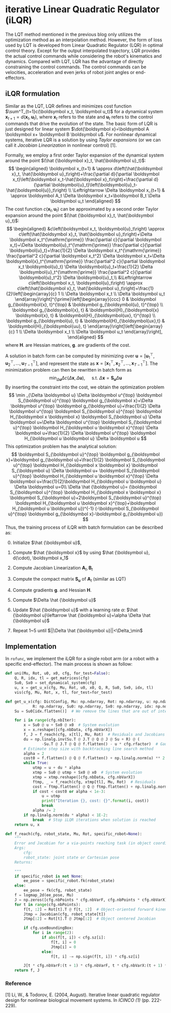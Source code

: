 # iterative Linear Quadratic Regulator (iLQR)

The LQT method mentioned in the previous blog only utilizes the optimization method as an interpolation method. However, the form of loss used by LQT is developed from Linear Quadratic Regulator (LQR) in optimal control theory. Except for the output interpolated trajectory, LQR provides the actual control commands while considering the robot's kinematics and dynamics. Compared with LQT, LQR has the advantage of directly constraining the control commands. The control commands can be velocities, acceleration and even jerks of robot joint angles or end-effectors. 

## iLQR formulation

Similar as the LQT, LQR defines and minimizes cost function $\sum^T_{t=1}c(\boldsymbol x_t, \boldsymbol u_t)$ for a dynamical system $\boldsymbol x_{t+1}=d(\boldsymbol x_t, \boldsymbol u_t)$, where $\boldsymbol x_t$ refers to the state and $\boldsymbol u_t$ refers to the control commands that drive the evolution of the state. The basic form of LQR is just designed for linear system $\dot{\boldsymbol x}=\boldsymbol A \boldsymbol x+ \boldsymbol B \boldsymbol u$. For nonlinear dynamical systems, iterative LQR is a solution by using *Taylor expansions* (or we can call it *Jacobian Linearization* in nonlinear control) [1]. 

Formally, we employ a first order Taylor expansion of the dynamical system around the point $(\hat {\boldsymbol x}_t, \hat{\boldsymbol u}_t)$:
$$
\begin{aligned}
\boldsymbol x_{t+1} & \approx d\left(\hat{\boldsymbol x}_t, \hat{\boldsymbol u}_t\right)+\frac{\partial d}{\partial \boldsymbol x_t}\left(\boldsymbol x_t-\hat{\boldsymbol x}_t\right)+\frac{\partial d}{\partial \boldsymbol{u}_t}\left(\boldsymbol{u}_t-\hat{\boldsymbol{u}}_t\right) \\
\Leftrightarrow \Delta \boldsymbol x_{t+1} & \approx \boldsymbol A_t \Delta \boldsymbol x_t+\boldsymbol B_t \Delta \boldsymbol u_t
\end{aligned}
$$
The cost function $c(\boldsymbol x_t, \boldsymbol u_t)$ can be approximated by a second order Taylor expansion around the point $(\hat {\boldsymbol x}_t, \hat{\boldsymbol u}_t)$:
$$
\begin{aligned}
&c\left(\boldsymbol x_t, \boldsymbol{u}_t\right) \approx c\left(\hat{\boldsymbol x}_t, \hat{\boldsymbol u}_t\right)+\Delta \boldsymbol x_t^{\mathrm{\prime}} \frac{\partial c}{\partial \boldsymbol x_t}+\Delta \boldsymbol{u}_t^{\mathrm{\prime}} \frac{\partial c}{\partial \boldsymbol{u}_t}+\frac{1}{2} \Delta \boldsymbol x_t^{\mathrm{\prime}} \frac{\partial^2 c}{\partial \boldsymbol x_t^2} \Delta \boldsymbol x_t+\Delta \boldsymbol{x}_t^{\mathrm{\prime}} \frac{\partial^2 c}{\partial \boldsymbol x_t \boldsymbol{u}_t} \Delta \boldsymbol{u}_t+\frac{1}{2} \Delta \boldsymbol{u}_t^{\mathrm{\prime}} \frac{\partial^2 c}{\partial \boldsymbol{u}_t^2} \Delta \boldsymbol{u}_t,\\
&\Leftrightarrow c\left(\boldsymbol x_t, \boldsymbol{u}_t\right) \approx c\left(\hat{\boldsymbol x}_t, \hat{\boldsymbol u}_t\right)+\frac{1}{2}\left[\begin{array}{c}
1 \\
\Delta \boldsymbol x_t \\
\Delta \boldsymbol u_t
\end{array}\right]^{\prime}\left[\begin{array}{ccc}
0 & \boldsymbol g_{\boldsymbol{x}, t}^{\top} & \boldsymbol g_{\boldsymbol{u}, t}^{\top} \\
\boldsymbol g_{\boldsymbol{x}, t} & \boldsymbol{H}_{\boldsymbol{x} \boldsymbol{x}, t} & \boldsymbol{H}_{\boldsymbol{ux}, t}^{\top} \\
\boldsymbol g_{\boldsymbol{u}, t} & \boldsymbol{H}_{\boldsymbol{ux},t} & \boldsymbol{H}_{\boldsymbol{uu}, t}
\end{array}\right]\left[\begin{array}{c}
1 \\
\Delta \boldsymbol x_t \\
\Delta \boldsymbol u_t
\end{array}\right],
\end{aligned}
$$
where $\boldsymbol{H}.$ are Hessian matrices, $\boldsymbol{g}.$ are gradients of the cost.

A solution in batch form can be computed by minimizing over $\boldsymbol u=[\boldsymbol u_1^\top, \boldsymbol u_2^\top, \dots, \boldsymbol u_{T-1}^\top]$, and represent the state as $\boldsymbol x=[\boldsymbol x_1^\top, \boldsymbol x_2^\top, \dots, \boldsymbol x_{T-1}^\top]$. The minimization problem can then be rewritten in batch form as
$$
\min _{\Delta \boldsymbol u} \Delta c(\Delta \boldsymbol x, \Delta \boldsymbol u), \quad \text { s.t. } \Delta \boldsymbol x=\boldsymbol S_{\boldsymbol u} \Delta \boldsymbol u
$$
By inserting the constraint into the cost, we obtain the optimization problem
$$
\min _{\Delta \boldsymbol u} \Delta \boldsymbol u^{\top} \boldsymbol S_{\boldsymbol u}^{\top} \boldsymbol g_{\boldsymbol x}+\Delta \boldsymbol u^{\top} \boldsymbol g_{\boldsymbol u}+\frac{1}{2} \Delta \boldsymbol u^{\top} \boldsymbol S_{\boldsymbol u}^{\top} \boldsymbol  H_{\boldsymbol x \boldsymbol x} \boldsymbol  S_{\boldsymbol u} \Delta \boldsymbol  u+\Delta \boldsymbol  u^{\top} \boldsymbol S_{\boldsymbol u}^{\top} \boldsymbol  H_{\boldsymbol u \boldsymbol x}^{\top} \Delta \boldsymbol  u+\frac{1}{2} \Delta \boldsymbol  u^{\top} \boldsymbol  H_{\boldsymbol u \boldsymbol u} \Delta \boldsymbol  u
$$
This optimization problem has the analytical solution:
$$
\boldsymbol S_{\boldsymbol u}^{\top} \boldsymbol g_{\boldsymbol x}+\boldsymbol g_{\boldsymbol u}+\frac{1}{2} \boldsymbol S_{\boldsymbol u}^{\top} \boldsymbol  H_{\boldsymbol x \boldsymbol x} \boldsymbol  S_{\boldsymbol u} \Delta \boldsymbol  u+ \boldsymbol S_{\boldsymbol u}^{\top} \boldsymbol  H_{\boldsymbol u \boldsymbol x}^{\top} \Delta \boldsymbol  u+\frac{1}{2}\boldsymbol  H_{\boldsymbol u \boldsymbol u} \Delta \boldsymbol  u=0\\
\Delta \hat {\boldsymbol u}= (\boldsymbol S_{\boldsymbol u}^{\top} \boldsymbol  H_{\boldsymbol x \boldsymbol x} \boldsymbol  S_{\boldsymbol u}+2\boldsymbol S_{\boldsymbol u}^{\top} \boldsymbol  H_{\boldsymbol u \boldsymbol x}^{\top}+\boldsymbol H_{\boldsymbol u \boldsymbol u})^{-1} (-\boldsymbol S_{\boldsymbol u}^{\top} \boldsymbol g_{\boldsymbol x}-\boldsymbol g_{\boldsymbol u})
$$
Thus, the training process of iLQR with batch formulation can be described as:

0. Initialize $\hat {\boldsymbol u}$, 
1. Compute $\hat {\boldsymbol x}$ by using $\hat {\boldsymbol u}, d(\cdot), \boldsymbol x_1$
2. Compute Jacobian Linearization $\boldsymbol A_t, \boldsymbol B_t$
3. Compute the compact matrix $\boldsymbol S_{\boldsymbol u}$ of $\boldsymbol A_t$ (similar as LQT)
4. Compute gradients $\boldsymbol g.$ and Hessian $\boldsymbol{H}.$
5. Compute $\Delta \hat {\boldsymbol u}$
6. Update $\hat {\boldsymbol u}$ with a learning rate $\alpha$: $\hat {\boldsymbol u}\leftarrow \hat {\boldsymbol u}+\alpha \Delta \hat {\boldsymbol u}$

7. Repeat 1~5 until $||\Delta \hat {\boldsymbol u}||<\Delta_\min$

## Implementation

In `rofunc`, we implement the iLQR for a single robot arm (or a robot with a specific end-effector). The main process is shown as follow:

```python
def uni(Mu, Rot, u0, x0, cfg, for_test=False):
    Q, R, idx, tl = get_matrices(cfg)
    Su0, Sx0 = set_dynamical_system(cfg)
    u, x = get_u_x(cfg, Mu, Rot, u0, x0, Q, R, Su0, Sx0, idx, tl)
    vis(cfg, Mu, Rot, x, tl, for_test=for_test)
```



```python
def get_u_x(cfg: DictConfig, Mu: np.ndarray, Rot: np.ndarray, u: np.ndarray, x0: np.ndarray, Q: np.ndarray,
            R: np.ndarray, Su0: np.ndarray, Sx0: np.ndarray, idx: np.ndarray, tl: np.ndarray):
    Su = Su0[idx.flatten()]  # We remove the lines that are out of interest

    for i in range(cfg.nbIter):
        x = Su0 @ u + Sx0 @ x0  # System evolution
        x = x.reshape([cfg.nbData, cfg.nbVarX])
        f, J = f_reach(cfg, x[tl], Mu, Rot)  # Residuals and Jacobians
        du = np.linalg.inv(Su.T @ J.T @ Q @ J @ Su + R) @ (
                -Su.T @ J.T @ Q @ f.flatten() - u * cfg.rfactor)  # Gauss-Newton update
        # Estimate step size with backtracking line search method
        alpha = 2
        cost0 = f.flatten() @ Q @ f.flatten() + np.linalg.norm(u) ** 2 * cfg.rfactor  # Cost
        while True:
            utmp = u + du * alpha
            xtmp = Su0 @ utmp + Sx0 @ x0  # System evolution
            xtmp = xtmp.reshape([cfg.nbData, cfg.nbVarX])
            ftmp, _ = f_reach(cfg, xtmp[tl], Mu, Rot)  # Residuals
            cost = ftmp.flatten() @ Q @ ftmp.flatten() + np.linalg.norm(utmp) ** 2 * cfg.rfactor  # Cost
            if cost < cost0 or alpha < 1e-3:
                u = utmp
                print("Iteration {}, cost: {}".format(i, cost))
                break
            alpha /= 2
        if np.linalg.norm(du * alpha) < 1E-2:
            break  # Stop iLQR iterations when solution is reached
    return u, x
```



```python
def f_reach(cfg, robot_state, Mu, Rot, specific_robot=None):
    """
    Error and Jacobian for a via-points reaching task (in object coordinate system)
    Args:
        cfg:
        robot_state: joint state or Cartesian pose
    Returns:

    """
    if specific_robot is not None:
        ee_pose = specific_robot.fk(robot_state)
    else:
        ee_pose = fk(cfg, robot_state)
    f = logmap_2d(ee_pose, Mu)
    J = np.zeros([cfg.nbPoints * cfg.nbVarF, cfg.nbPoints * cfg.nbVarX])
    for t in range(cfg.nbPoints):
        f[t, :2] = Rot[t].T @ f[t, :2]  # Object-oriented forward kinematics
        Jtmp = Jacobian(cfg, robot_state[t])
        Jtmp[:2] = Rot[t].T @ Jtmp[:2]  # Object centered Jacobian

        if cfg.useBoundingBox:
            for i in range(2):
                if abs(f[t, i]) < cfg.sz[i]:
                    f[t, i] = 0
                    Jtmp[i] = 0
                else:
                    f[t, i] -= np.sign(f[t, i]) * cfg.sz[i]

        J[t * cfg.nbVarF:(t + 1) * cfg.nbVarF, t * cfg.nbVarX:(t + 1) * cfg.nbVarX] = Jtmp
    return f, J
```

### Reference

[1] Li, W., & Todorov, E. (2004, August). Iterative linear quadratic regulator design for nonlinear biological movement systems. In *ICINCO (1)* (pp. 222-229).

